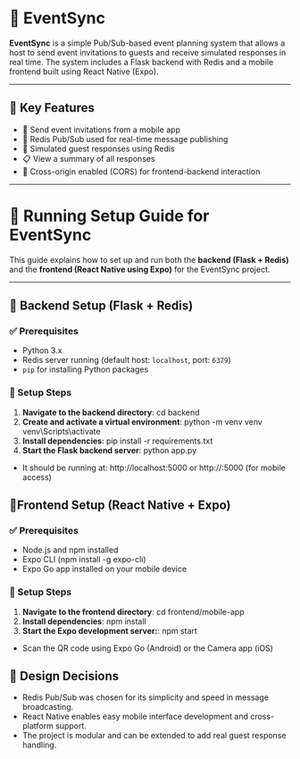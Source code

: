 # 📅 EventSync

**EventSync** is a simple Pub/Sub-based event planning system that allows a host to send event invitations to guests and receive simulated responses in real time. The system includes a Flask backend with Redis and a mobile frontend built using React Native (Expo).

---

## 🧠 Key Features

- 📨 Send event invitations from a mobile app
- 🔁 Redis Pub/Sub used for real-time message publishing
- 🤖 Simulated guest responses using Redis
- 📋 View a summary of all responses
- 🔧 Cross-origin enabled (CORS) for frontend-backend interaction

---
# 🚀 Running Setup Guide for EventSync

This guide explains how to set up and run both the **backend (Flask + Redis)** and the **frontend (React Native using Expo)** for the EventSync project.

---

## 🧩 Backend Setup (Flask + Redis)

### ✅ Prerequisites

- Python 3.x
- Redis server running (default host: `localhost`, port: `6379`)
- `pip` for installing Python packages

### 🔧 Setup Steps

1. **Navigate to the backend directory**:
   cd backend
2. **Create and activate a virtual environment**:
   python -m venv venv
   venv\Scripts\activate
3. **Install dependencies**:
   pip install -r requirements.txt
4. **Start the Flask backend server**:
   python app.py

- It should be running at: http://localhost:5000 or http://<your-local-IP>:5000 (for mobile access)

## 📱Frontend Setup (React Native + Expo)

### ✅ Prerequisites

- Node.js and npm installed
- Expo CLI (npm install -g expo-cli)
- Expo Go app installed on your mobile device

### 🔧 Setup Steps

1. **Navigate to the frontend directory**:
   cd frontend/mobile-app
3. **Install dependencies**:
   npm install
4. **Start the Expo development server:**:
   npm start

- Scan the QR code using Expo Go (Android) or the Camera app (iOS)

## 🧠 Design Decisions
- Redis Pub/Sub was chosen for its simplicity and speed in message broadcasting.
- React Native enables easy mobile interface development and cross-platform support.
- The project is modular and can be extended to add real guest response handling.

